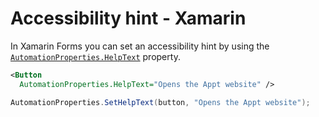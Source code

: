 # Accessibility hint - Xamarin

In Xamarin Forms you can set an accessibility hint by using the [`AutomationProperties.HelpText`](https://learn.microsoft.com/en-us/xamarin/xamarin-forms/app-fundamentals/accessibility/automation-properties#automationpropertieshelptext) property.

```xml
<Button
  AutomationProperties.HelpText="Opens the Appt website" />
```

```csharp
AutomationProperties.SetHelpText(button, "Opens the Appt website");
```
